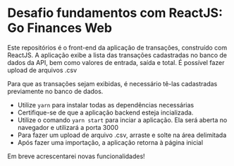 # Desafio fundamentos com ReactJS: Go Finances Web

Este repositórios é o front-end da aplicação de transações, construído com ReactJS. A aplicação exibe a lista das transações cadastradas no banco de dados da API, 
bem como valores de entrada, saída e total. É possível fazer upload de arquivos .csv

Para que as transações sejam exibidas, é necessário tê-las cadastradas previamente no banco de dados.

- Utilize ```yarn``` para instalar todas as dependências necessárias
- Certifique-se de que a aplicação backend esteja incializada.
- Utilize o comando ```yarn start``` para inciar a aplicação. Ela será aberta no navegador e utilizará a porta 3000
- Para fazer um upload de arquivo .csv, arraste e solte na área delimitada
- Após fazer uma importação, a aplicação retorna à página inicial

Em breve acrescentarei novas funcionalidades!
